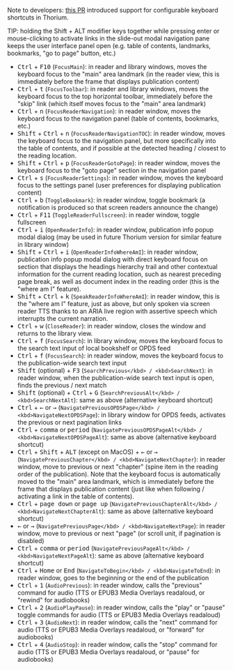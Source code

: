 Note to developers: [this PR](https://github.com/readium/readium-desktop/pull/958) introduced support for configurable keyboard shortcuts in Thorium.

TIP: holding the Shift + ALT modifier keys together while pressing enter or mouse-clicking to activate links in the slide-out modal navigation pane keeps the user interface panel open (e.g. table of contents, landmarks, bookmarks, "go to page" button, etc.)

* <kbd>Ctrl</kbd>  +  <kbd>F10</kbd> (`FocusMain`): in reader and library windows, moves the keyboard focus to the "main" area landmark (in the reader view, this is immediately before the frame that displays publication content)
* <kbd>Ctrl</kbd>  +  <kbd>t</kbd> (`FocusToolbar`): in reader and library windows, moves the keyboard focus to the top horizontal toolbar, immediately before the "skip" link (which itself moves focus to the "main" area landmark)
* <kbd>Ctrl</kbd>  +  <kbd>n</kbd> (`FocusReaderNavigation`): in reader window, moves the keyboard focus to the navigation panel (table of contents, bookmarks, etc.)
* <kbd>Shift</kbd>  +  <kbd>Ctrl</kbd>  +  <kbd>n</kbd> (`FocusReaderNavigationTOC`): in reader window, moves the keyboard focus to the navigation panel, but more specifically into the table of contents, and if possible at the detected heading  / closest to the reading location.
* <kbd>Shift</kbd>  +  <kbd>Ctrl</kbd>  +  <kbd>p</kbd> (`FocusReaderGotoPage`): in reader window, moves the keyboard focus to the "goto page" section in the navigation panel
* <kbd>Ctrl</kbd>  +  <kbd>s</kbd> (`FocusReaderSettings`): in reader window, moves the keyboard focus to the settings panel (user preferences for displaying publication content)
* <kbd>Ctrl</kbd>  +  <kbd>b</kbd> (`ToggleBookmark`): in reader window, toggle bookmark (a notification is produced so that screen readers announce the change)
* <kbd>Ctrl</kbd>  +  <kbd>F11</kbd> (`ToggleReaderFullscreen`): in reader window, toggle fullscreen
* <kbd>Ctrl</kbd>  +  <kbd>i</kbd> (`OpenReaderInfo`): in reader window, publication info popup modal dialog (may be used in future Thorium version for similar feature in library window)
* <kbd>Shift</kbd>  +  <kbd>Ctrl</kbd>  +  <kbd>i</kbd> (`OpenReaderInfoWhereAmI`): in reader window, publication info popup modal dialog with direct keyboard focus on section that displays the headings hierarchy trail and other contextual information for the current reading location, such as nearest preceding page break, as well as document index in the reading order (this is the "where am I" feature).
* <kbd>Shift</kbd>  +  <kbd>Ctrl</kbd>  +  <kbd>k</kbd> (`SpeakReaderInfoWhereAmI`): in reader window, this is the "where am I" feature, just as above, but only spoken via screen reader TTS thanks to an ARIA live region with assertive speech which interrupts the current narration.
* <kbd>Ctrl</kbd>  +  <kbd>w</kbd> (`CloseReader`): in reader window, closes the window and returns to the library view.
* <kbd>Ctrl</kbd>  +  <kbd>f</kbd> (`FocusSearch`): in library window, moves the keyboard focus to the search text input of local bookshelf or OPDS feed
* <kbd>Ctrl</kbd>  +  <kbd>f</kbd> (`FocusSearch`): in reader window, moves the keyboard focus to the publication-wide search text input
* <kbd>Shift</kbd> (optional) + <kbd>F3</kbd> (`SearchPrevious</kbd> / <kbd>SearchNext`): in reader window, when the publication-wide search text input is open, finds the previous / next match
* <kbd>Shift</kbd> (optional) + <kbd>Ctrl</kbd>  +  <kbd>G</kbd> (`SearchPreviousAlt</kbd> / <kbd>SearchNextAlt`): same as above (alternative keyboard shortcut)
* <kbd>Ctrl</kbd>  +  <kbd>&larr;</kbd> or <kbd>&rarr;</kbd> (`NavigatePreviousOPDSPage</kbd> / <kbd>NavigateNextOPDSPage`): in library window for OPDS feeds, activates the previous or next pagination links
* <kbd>Ctrl</kbd>  +  <kbd>comma</kbd> or <kbd>period</kbd> (`NavigatePreviousOPDSPageAlt</kbd> / <kbd>NavigateNextOPDSPageAlt`): same as above (alternative keyboard shortcut)
* <kbd>Ctrl</kbd>  +  <kbd>Shift</kbd>  +  <kbd>ALT</kbd> (except on MacOS) + <kbd>&larr;</kbd> or <kbd>&rarr;</kbd> (`NavigatePreviousChapter</kbd> / <kbd>NavigateNextChapter`): in reader window, move to previous or next "chapter" (spine item in the reading order of the publication). Note that the keyboard focus is automatically moved to the "main" area landmark, which is immediately before the frame that displays publication content (just like when following / activating a link in the table of contents).
* <kbd>Ctrl</kbd>  +  <kbd>page down</kbd> or <kbd>page up</kbd> (`NavigatePreviousChapterAlt</kbd> / <kbd>NavigateNextChapterAlt`): same as above (alternative keyboard shortcut)
* <kbd>&larr;</kbd> or <kbd>&rarr;</kbd> (`NavigatePreviousPage</kbd> / <kbd>NavigateNextPage`): in reader window, move to previous or next "page" (or scroll unit, if pagination is disabled)
* <kbd>Ctrl</kbd>  +  <kbd>comma</kbd> or <kbd>period</kbd> (`NavigatePreviousPageAlt</kbd> / <kbd>NavigateNextPageAlt`): same as above (alternative keyboard shortcut)
* <kbd>Ctrl</kbd>  +  <kbd>Home</kbd> or <kbd>End</kbd> (`NavigateToBegin</kbd> / <kbd>NavigateToEnd`): in reader window, goes to the beginning or the end of the publication
* <kbd>Ctrl</kbd>  +  <kbd>1</kbd> (`AudioPrevious`): in reader window, calls the "previous" command for audio (TTS or EPUB3 Media Overlays readaloud, or "rewind" for audiobooks)
* <kbd>Ctrl</kbd>  +  <kbd>2</kbd> (`AudioPlayPause`): in reader window, calls the "play" or "pause" toggle commands for audio (TTS or EPUB3 Media Overlays readaloud)
* <kbd>Ctrl</kbd>  +  <kbd>3</kbd> (`AudioNext`): in reader window, calls the "next" command for audio (TTS or EPUB3 Media Overlays readaloud, or "forward" for audiobooks)
* <kbd>Ctrl</kbd>  +  <kbd>4</kbd> (`AudioStop`): in reader window, calls the "stop" command for audio (TTS or EPUB3 Media Overlays readaloud, or "pause" for audiobooks)
